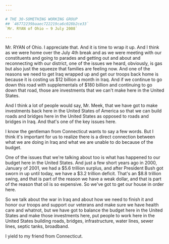 ```yaml
---
---

# THE 30-SOMETHING WORKING GROUP
## `46772239baaec722219ca6c028b2ce33`
`Mr. RYAN of Ohio — 9 July 2008`

---
```



Mr. RYAN of Ohio. I appreciate that. And it is time to wrap it up. 
And I think as we were home over the July 4th break and as we were 
meeting with our constituents and going to parades and getting out and 
about and reconnecting with our district, one of the issues we heard, 
obviously, is gas but also just the squeeze that families are feeling 
now. And one of the reasons we need to get Iraq wrapped up and get our 
troops back home is because it is costing us $12 billion a month in 
Iraq. And if we continue to go down this road with supplementals of 
$180 billion and continuing to go down that road, those are investments 
that we can't make here in the United States.

And I think a lot of people would say, Mr. Meek, that we have got to 
make investments back here in the United States of America so that we 
can build roads and bridges here in the United States as opposed to 
roads and bridges in Iraq. And that's one of the key issues here.

I know the gentleman from Connecticut wants to say a few words. But I 
think it's important for us to realize there is a direct connection 
between what we are doing in Iraq and what we are unable to do because 
of the budget.

One of the issues that we're talking about too is what has happened 
to our budget here in the United States. And just a few short years ago 
in 2000, January of 2001, we had a $5.6 trillion surplus, and after 
President Bush got sworn in up until today, we have a $3.2 trillion 
deficit. That's an $8.8 trillion swing, and that is part of the reason 
we have a weak dollar, and that is part of the reason that oil is so 
expensive. So we've got to get our house in order here.

So we talk about the war in Iraq and about how we need to finish it 
and honor our troops and support our veterans and make sure we have 
health care and whatnot, but we have got to balance the budget here in 
the United States and make those investments here, put people to work 
here in the United States building roads, bridges, infrastructure, 
water lines, sewer lines, septic tanks, broadband.

I yield to my friend from Connecticut.